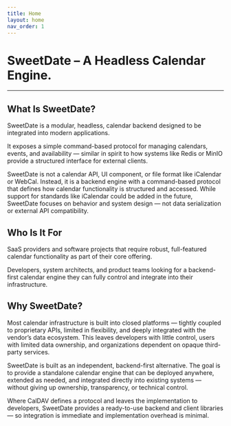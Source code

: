 ```yaml
---
title: Home  
layout: home
nav_order: 1 
---
```


# SweetDate – A Headless Calendar Engine. 
---

## What Is SweetDate?

SweetDate is a modular, headless, calendar backend designed to be integrated into modern applications.

It exposes a simple command-based protocol for managing calendars, events, and availability — similar in spirit to how systems like Redis or MinIO provide a structured interface for external clients.

SweetDate is not a calendar API, UI component, or file format like iCalendar or WebCal. Instead, it is a backend engine with a command-based protocol that defines how calendar functionality is structured and accessed. While support for standards like iCalendar could be added in the future, SweetDate focuses on behavior and system design — not data serialization or external API compatibility.

## Who Is It For

SaaS providers and software projects that require robust, full-featured calendar functionality as part of their core offering.

Developers, system architects, and product teams looking for a backend-first calendar engine they can fully control and integrate into their infrastructure.

## Why SweetDate?

Most calendar infrastructure is built into closed platforms — tightly coupled to proprietary APIs, limited in flexibility, and deeply integrated with the vendor’s data ecosystem. This leaves developers with little control, users with limited data ownership, and organizations dependent on opaque third-party services.

SweetDate is built as an independent, backend-first alternative. The goal is to provide a standalone calendar engine that can be deployed anywhere, extended as needed, and integrated directly into existing systems — without giving up ownership, transparency, or technical control.

Where CalDAV defines a protocol and leaves the implementation to developers, SweetDate provides a ready-to-use backend and client libraries — so integration is immediate and implementation overhead is minimal.



